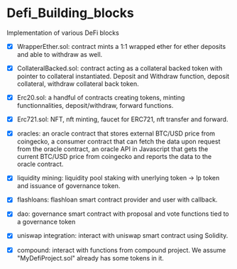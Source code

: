# Defi_Building_blocks
Implementation of various DeFi blocks

- [x] WrapperEther.sol: contract mints a 1:1 wrapped ether for ether deposits and able to withdraw as well.

- [x] CollateralBacked.sol: contract acting as a collateral backed token with pointer to collateral instantiated. Deposit and Withdraw function, deposit collateral, withdraw collateral back token.

- [x] Erc20.sol: a handful of contracts creating tokens, minting functionnalities, deposit/withdraw, forward functions.

- [x] Erc721.sol: NFT, nft minting, faucet for ERC721, nft transfer and forward.

- [x] oracles: an oracle contract that stores external BTC/USD price from coingecko, a consumer contract that can fetch the data upon request from the oracle contract, an oracle API in Javascript that gets the current BTC/USD price from coingecko and reports the data to the oracle contract.

- [x] liquidity mining: liquidity pool staking with unerlying token -> lp token and issuance of governance token.

- [x] flashloans: flashloan smart contract provider and user with callback.

- [x] dao: governance smart contract with proposal and vote functions tied to a governance token

- [x] uniswap integration: interact with uniswap smart contract using Solidity.

- [x] compound: interact with functions from compound project. We assume "MyDefiProject.sol" already has some tokens in it.

